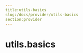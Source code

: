 ```yaml
---
title:utils-basics
slug:/docs/provider/utils-basics
section:provider
---
```

<a name="utils.basics"></a>
# utils.basics

